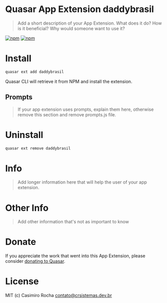 # Quasar App Extension daddybrasil

> Add a short description of your App Extension. What does it do? How is it beneficial? Why would someone want to use it?

[![npm](https://img.shields.io/npm/v/quasar-app-extension-daddybrasil.svg?label=quasar-app-extension-daddybrasil)](https://www.npmjs.com/package/quasar-app-extension-daddybrasil)
[![npm](https://img.shields.io/npm/dt/quasar-app-extension-daddybrasil.svg)](https://www.npmjs.com/package/quasar-app-extension-daddybrasil)

# Install
```bash
quasar ext add daddybrasil
```
Quasar CLI will retrieve it from NPM and install the extension.

## Prompts

> If your app extension uses prompts, explain them here, otherwise remove this section and remove prompts.js file.

# Uninstall
```bash
quasar ext remove daddybrasil
```

# Info
> Add longer information here that will help the user of your app extension.

# Other Info
> Add other information that's not as important to know

# Donate
If you appreciate the work that went into this App Extension, please consider [donating to Quasar](https://donate.quasar.dev).

# License
MIT (c) Casimiro Rocha <contato@crsistemas.dev.br>
